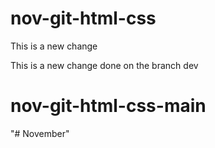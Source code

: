 # nov-git-html-css
This is a new change

This is a new change done on the branch dev
# nov-git-html-css-main
"# November" 
